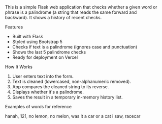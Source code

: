 This is a simple Flask web application that checks whether a given word or phrase is a palindrome (a string that reads the same forward and backward). It shows a history of recent checks.

Features

- Built with Flask
- Styled using Bootstrap 5
- Checks if text is a palindrome (ignores case and punctuation)
- Shows the last 5 palindrome checks
- Ready for deployment on Vercel

How It Works

1. User enters text into the form.
2. Text is cleaned (lowercased, non-alphanumeric removed).
3. App compares the cleaned string to its reverse.
4. Displays whether it's a palindrome.
5. Saves the result in a temporary in-memory history list.

Examples of words for reference

hanah,
121,
no lemon, no melon,
was it a car or a cat i saw,
racecar
